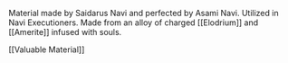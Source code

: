 Material made by Saidarus Navi and perfected by Asami Navi. Utilized in Navi Executioners. Made from an alloy of charged [[Elodrium]] and [[Amerite]] infused with souls.

[[Valuable Material]]